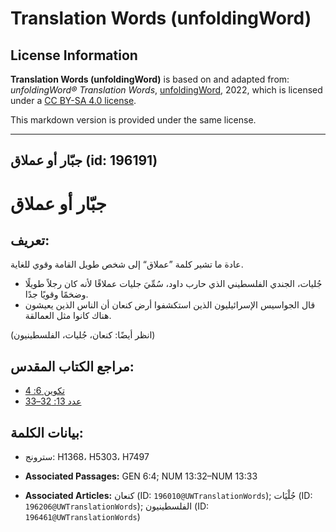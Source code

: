 # Translation Words (unfoldingWord)

## License Information

**Translation Words (unfoldingWord)** is based on and adapted from: _unfoldingWord® Translation Words_, [unfoldingWord](https://unfoldingword.org/utw), 2022, which is licensed under a [CC BY-SA 4.0 license](https://creativecommons.org/licenses/by-sa/4.0/legalcode.en).

This markdown version is provided under the same license.



--------------------------------

## جبّار أو عملاق (id: 196191)

جبّار أو عملاق
==============

تعريف:
------

عادة ما تشير كلمة ”عملاق“ إلى شخص طويل القامة وقوي للغاية. 

* جُليات، الجندي الفلسطيني الذي حارب داود، سُمِّيَ جليات عملاقًا لأنه كان رجلاً طويلًا وضخمًا وقويًا جدًا.
* قال الجواسيس الإسرائيليون الذين استكشفوا أرض كنعان أن الناس الذين يعيشون هناك كانوا مثل العمالقة.

(انظر أيضًا: كنعان، جُليات، الفلسطينيون)

مراجع الكتاب المقدس:
--------------------

* [تكوين 6: 4](https://ref.ly/Gen6:4)
* [عدد 13: 32–33](https://ref.ly/Num13:32-Num13:33)

بيانات الكلمة:
--------------

* سترونج: H1368، H5303، H7497

* **Associated Passages:** GEN 6:4; NUM 13:32–NUM 13:33
* **Associated Articles:** كنعان (ID: `196010@UWTranslationWords`); جُلْيَات (ID: `196206@UWTranslationWords`); الفلسطينيون (ID: `196461@UWTranslationWords`)

